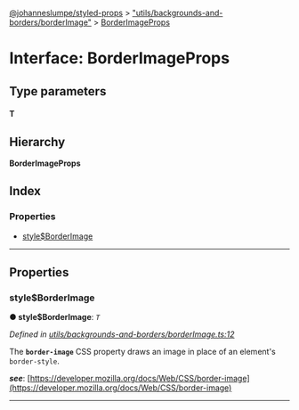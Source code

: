 [@johanneslumpe/styled-props](../README.md) > ["utils/backgrounds-and-borders/borderImage"](../modules/_utils_backgrounds_and_borders_borderimage_.md) > [BorderImageProps](../interfaces/_utils_backgrounds_and_borders_borderimage_.borderimageprops.md)

# Interface: BorderImageProps

## Type parameters
#### T 
## Hierarchy

**BorderImageProps**

## Index

### Properties

* [style$BorderImage](_utils_backgrounds_and_borders_borderimage_.borderimageprops.md#style_borderimage)

---

## Properties

<a id="style_borderimage"></a>

###  style$BorderImage

**● style$BorderImage**: *`T`*

*Defined in [utils/backgrounds-and-borders/borderImage.ts:12](https://github.com/johanneslumpe/styled-props/blob/8e709f1/src/utils/backgrounds-and-borders/borderImage.ts#L12)*

The **`border-image`** CSS property draws an image in place of an element's `border-style`.

*__see__*: [https://developer.mozilla.org/docs/Web/CSS/border-image](https://developer.mozilla.org/docs/Web/CSS/border-image)

___

